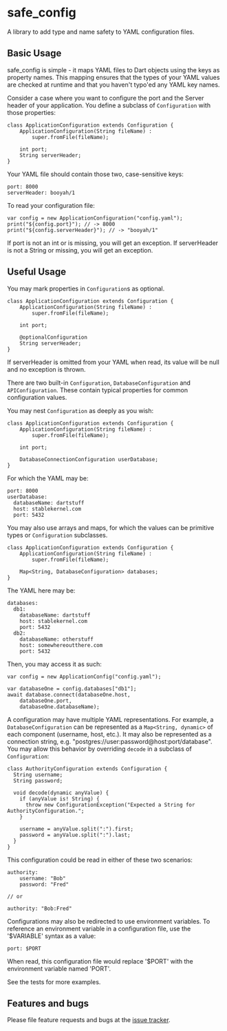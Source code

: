 # safe_config

A library to add type and name safety to YAML configuration files.

## Basic Usage

safe_config is simple - it maps YAML files to Dart objects using the keys as property names. 
This mapping ensures that the types of your YAML values are checked at runtime and that 
you haven't typo'ed any YAML key names.

Consider a case where you want to configure the port and the Server header of your application.
You define a subclass of `Configuration` with those properties:

```
class ApplicationConfiguration extends Configuration {
 	ApplicationConfiguration(String fileName) : 
 		super.fromFile(fileName);
	
	int port;
	String serverHeader;
}
```

Your YAML file should contain those two, case-sensitive keys:

```
port: 8000
serverHeader: booyah/1
```

To read your configuration file:

```
var config = new ApplicationConfiguration("config.yaml");
print("${config.port}"); // -> 8000
print("${config.serverHeader}"); // -> "booyah/1"
```

If port is not an int or is missing, you will get an exception. 
If serverHeader is not a String or missing, you will get an exception.

## Useful Usage

You may mark properties in `Configuration`s as optional.
```
class ApplicationConfiguration extends Configuration {
 	ApplicationConfiguration(String fileName) : 
 		super.fromFile(fileName);
	
	int port;
	
	@optionalConfiguration
	String serverHeader;
}
```

If serverHeader is omitted from your YAML when read, its value will be null and no exception is thrown.

There are two built-in `Configuration`, `DatabaseConfiguration` and `APIConfiguration`. These contain
typical properties for common configuration values.

You may nest `Configuration` as deeply as you wish:

```
class ApplicationConfiguration extends Configuration {
 	ApplicationConfiguration(String fileName) : 
 		super.fromFile(fileName);
	
	int port;
	
	DatabaseConnectionConfiguration userDatabase;
}
```

For which the YAML may be:
```
port: 8000
userDatabase:
  databaseName: dartstuff
  host: stablekernel.com
  port: 5432
```

You may also use arrays and maps, for which the values can be primitive types or `Configuration` subclasses.
```
class ApplicationConfiguration extends Configuration {
 	ApplicationConfiguration(String fileName) : 
 		super.fromFile(fileName);
		
	Map<String, DatabaseConfiguration> databases;
}
```

The YAML here may be:
```
databases:
  db1:
    databaseName: dartstuff
    host: stablekernel.com
    port: 5432
  db2:
    databaseName: otherstuff
    host: somewhereoutthere.com
    port: 5432
```

Then, you may access it as such:

```
var config = new ApplicationConfig("config.yaml");

var databaseOne = config.databases["db1"];
await database.connect(databaseOne.host, 
	databaseOne.port, 
	databaseOne.databaseName);
```

A configuration may have multiple YAML representations. For example, a `DatabaseConfiguration` can be represented as a `Map<String, dynamic>` of each component (username, host, etc.). It may also be represented as a connection string, e.g. "postgres://user:password@host:port/database". You may allow this behavior by overriding `decode` in a subclass of `Configuration`:

```
class AuthorityConfiguration extends Configuration {
  String username;
  String password;

  void decode(dynamic anyValue) {
    if (anyValue is! String) {
      throw new ConfigurationException("Expected a String for AuthorityConfiguration.";
    }

    username = anyValue.split(":").first;
    password = anyValue.split(":").last;
  }
}
```

This configuration could be read in either of these two scenarios:

```
authority:
    username: "Bob"
    password: "Fred"

// or

authority: "Bob:Fred"
```

Configurations may also be redirected to use environment variables. To reference an environment variable in a configuration file, use the '$VARIABLE' syntax as a value:

```
port: $PORT
```

When read, this configuration file would replace '$PORT' with the environment variable named 'PORT'.

See the tests for more examples.

## Features and bugs

Please file feature requests and bugs at the [issue tracker][tracker].

[tracker]: http://github.com/stablekernel/safe_config/issues
